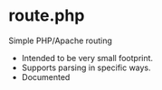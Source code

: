 # route.php
Simple PHP/Apache routing

 * Intended to be very small footprint.
 * Supports parsing in specific ways.
 * Documented